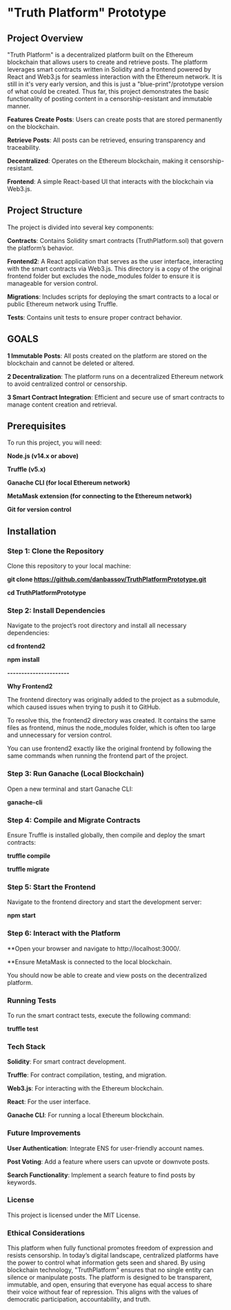 # "Truth Platform" Prototype

## Project Overview

"Truth Platform" is a decentralized platform built on the Ethereum blockchain that allows users to create and retrieve posts. The platform leverages smart contracts written in Solidity and a frontend powered by React and Web3.js for seamless interaction with the Ethereum network. It is still in it's very early version, and this is just a "blue-print"/prototype version of what could be created. Thus far, this project demonstrates the basic functionality of posting content in a censorship-resistant and immutable manner.

**Features**
**Create Posts**: Users can create posts that are stored permanently on the blockchain.

**Retrieve Posts**: All posts can be retrieved, ensuring transparency and traceability.

**Decentralized**: Operates on the Ethereum blockchain, making it censorship-resistant.

**Frontend**: A simple React-based UI that interacts with the blockchain via Web3.js.

## Project Structure

The project is divided into several key components:

**Contracts**: Contains Solidity smart contracts (TruthPlatform.sol) that govern the platform’s behavior.

**Frontend2**: A React application that serves as the user interface, interacting with the smart contracts via Web3.js. This directory is a copy of the original frontend folder but excludes the node_modules folder to ensure it is manageable for version control.

**Migrations**: Includes scripts for deploying the smart contracts to a local or public Ethereum network using Truffle.

**Tests**: Contains unit tests to ensure proper contract behavior.

## GOALS

**1 Immutable Posts**: All posts created on the platform are stored on the blockchain and cannot be deleted or altered.

**2 Decentralization**: The platform runs on a decentralized Ethereum network to avoid centralized control or censorship.

**3 Smart Contract Integration**: Efficient and secure use of smart contracts to manage content creation and retrieval.

## Prerequisites

To run this project, you will need:

**Node.js (v14.x or above)**

**Truffle (v5.x)**

**Ganache CLI (for local Ethereum network)**

**MetaMask extension (for connecting to the Ethereum network)**

**Git for version control**

## Installation

### Step 1: Clone the Repository

Clone this repository to your local machine:

**git clone https://github.com/danbassov/TruthPlatformPrototype.git**

**cd TruthPlatformPrototype**

### Step 2: Install Dependencies

Navigate to the project’s root directory and install all necessary dependencies:

**cd frontend2**

**npm install**

**----------------------**

**Why Frontend2**

The frontend directory was originally added to the project as a submodule, which caused issues when trying to push it to GitHub.

To resolve this, the frontend2 directory was created. It contains the same files as frontend, minus the node_modules folder, which is often too large and unnecessary for version control.

You can use frontend2 exactly like the original frontend by following the same commands when running the frontend part of the project.


### Step 3: Run Ganache (Local Blockchain)

Open a new terminal and start Ganache CLI:

**ganache-cli**

### Step 4: Compile and Migrate Contracts

Ensure Truffle is installed globally, then compile and deploy the smart contracts:

**truffle compile**

**truffle migrate**

### Step 5: Start the Frontend

Navigate to the frontend directory and start the development server:

**npm start**

### Step 6: Interact with the Platform

**Open your browser and navigate to http://localhost:3000/.

**Ensure MetaMask is connected to the local blockchain.

You should now be able to create and view posts on the decentralized platform.

### Running Tests

To run the smart contract tests, execute the following command:

**truffle test**

### Tech Stack

**Solidity**: For smart contract development.

**Truffle**: For contract compilation, testing, and migration.

**Web3.js**: For interacting with the Ethereum blockchain.

**React**: For the user interface.

**Ganache CLI**: For running a local Ethereum blockchain.

### Future Improvements

**User Authentication**: Integrate ENS for user-friendly account names.

**Post Voting**: Add a feature where users can upvote or downvote posts.

**Search Functionality**: Implement a search feature to find posts by keywords.

### License

This project is licensed under the MIT License.

### Ethical Considerations

This platform when fully functional promotes freedom of expression and resists censorship. In today’s digital landscape, centralized platforms have the power to control what information gets seen and shared. By using blockchain technology, "TruthPlatform" ensures that no single entity can silence or manipulate posts. The platform is designed to be transparent, immutable, and open, ensuring that everyone has equal access to share their voice without fear of repression. This aligns with the values of democratic participation, accountability, and truth. 



